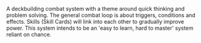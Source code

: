 A deckbuilding combat system with a theme around quick thinking and problem solving. The general combat loop is about triggers, conditions and effects. Skills (Skill Cards) will link into each other to gradually improve power. This system intends to be an 'easy to learn, hard to master' system reliant on chance.
